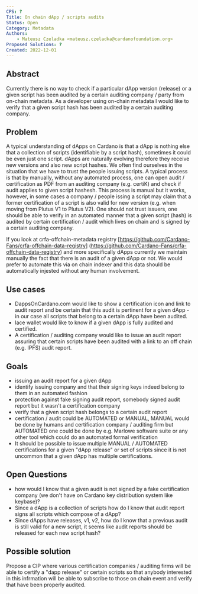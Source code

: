 ```yaml
---
CPS: ?
Title: On chain dApp / scripts audits
Status: Open
Category: Metadata
Authors:
    - Mateusz Czeladka <mateusz.czeladka@cardanofoundation.org>
Proposed Solutions: ?
Created: 2022-12-01
---
```


## Abstract

Currently there is no way to check if a particular dApp version (release) or a given script has been audited by a certain auditing company / party from on-chain metadata. As a developer using on-chain metadata I would like to verify that a given script hash has been audited by a certain auditing company. 

## Problem

A typical understanding of dApps on Cardano is that a dApp is nothing else that a collection of scripts (identifiable by a script hash), sometimes it could be even just one script. dApps are naturally evolving therefore they receive new versions and also new script hashes. We often find ourselves in the situation that we have to trust the people issuing scripts. A typical process is that by manually, without any automated process, one can open audit / certification as PDF from an auditing company (e.g. certiK) and check if audit applies to given script hashesh. This process is manual but it works, however, in some cases a company / people issing a script may claim that a former certification of a script is also valid for new version (e.g. when moving from Plutus V1 to Plutus V2). One should not trust issuers, one should be able to verify in an automated manner that a given script (hash) is audited by certain certification / audit which lives on chain and is signed by a certain auditing company.

If you look at crfa-offchain-metadata registry [https://github.com/Cardano-Fans/crfa-offchain-data-registry]    (https://github.com/Cardano-Fans/crfa-offchain-data-registry) and more specifically dApps currently we maintain manually the fact that there is an audit of a given dApp or not. We would prefer to automate this via on chain indexer and this data should be automatically injested without any human involvement.

## Use cases
- DappsOnCardano.com would like to show a certification icon and link to audit report and be certain that this audit is pertinent for a given dApp - in our case all scripts that belong to a certain dApp have been audited.
- lace wallet would like to know if a given dApp is fully audited and certified.
- A certification / auditing company would like to issue an audit report assuring that certain scripts have been audited with a link to an off chain (e.g. IPFS) audit report.

## Goals
- issuing an audit report for a given dApp
- identify issuing company and that their signing keys indeed belong to them in an automated fashion
- protection against fake signing audit report, somebody signed audit report but it wasn't a certification company
- verify that a given script hash belongs to a certain audit report
- certification / audit could be AUTOMATED or MANUAL, MANUAL would be done by humans and certification company / auditing firm but AUTOMATED one could be done by e.g. Marlowe software suite or any other tool which could do an automated formal verification
- It should be possible to issue multiple MANUAL / AUTOMATED certifications for a given "dApp release" or set of scripts since it is not uncommon that a given dApp has multiple certifications.

## Open Questions

- how would I know that a given audit is not signed by a fake certification company (we don't have on Cardano key distribution system like keybase)?
- Since a dApp is a collection of scripts how do I know that audit report signs all scripts which compose of a dApp?
- Since dApps have releases, v1, v2, how do I know that a previous audit is still valid for a new script, it seems like audit reports should be released for each new script hash?

## Possible solution
Propose a CIP where various certification companies / auditing firms will be able to certify a "dapp release" or certain scripts so that anybody interested in this infrmation will be able to subscribe to those on chain event and verify that have been properly audited.
